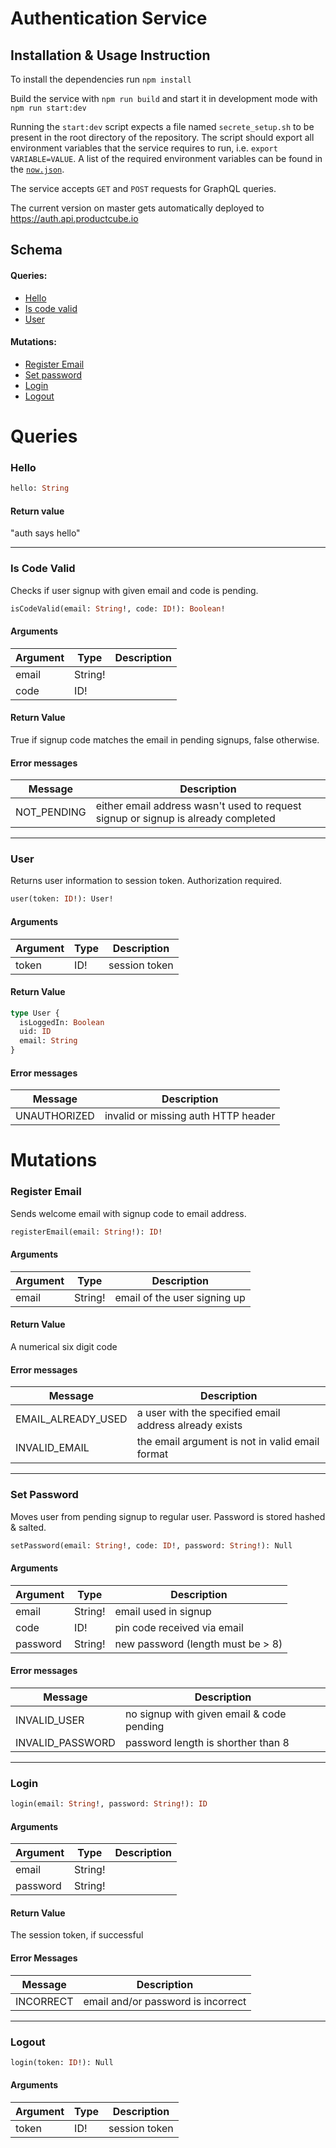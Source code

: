 # Authentication Service

## Installation & Usage Instruction

To install the dependencies run `npm install`

Build the service with `npm run build` and start it in development mode with `npm run start:dev`

Running the `start:dev` script expects a file named `secrete_setup.sh` to be present in the root directory of the repository. The script should export all environment variables that the service requires to run, i.e. `export VARIABLE=VALUE`. A list of the required environment variables can be found in the [`now.json`](now.json).

The service accepts `GET` and `POST` requests for GraphQL queries.

The current version on master gets automatically deployed to https://auth.api.productcube.io

## Schema

#### Queries:
- [Hello](#hello)
- [Is code valid](#is-code-valid)
- [User](#user)

#### Mutations:
- [Register Email](#register-email)
- [Set password](#set-password)
- [Login](#login)
- [Logout](#logout)

# Queries

### Hello

```graphql
hello: String
```

#### Return value

"auth says hello"

---

### Is Code Valid

Checks if user signup with given email and code is pending.

```graphql
isCodeValid(email: String!, code: ID!): Boolean!
```

#### Arguments

Argument | Type | Description
-- | -- | --
email | String! |
code | ID! |

#### Return Value

True if signup code matches the email in pending signups, false otherwise.

#### Error messages

Message | Description
-- | --
NOT_PENDING | either email address wasn't used to request signup or signup is already completed

---

### User

Returns user information to session token. Authorization required.

```graphql
user(token: ID!): User!
```

#### Arguments

Argument | Type | Description
-- | -- | --
token | ID! | session token

#### Return Value

```graphql
type User {
  isLoggedIn: Boolean
  uid: ID
  email: String
}
```

#### Error messages

Message | Description
-- | --
UNAUTHORIZED | invalid or missing auth HTTP header


# Mutations


### Register Email

Sends welcome email with signup code to email address.

```graphql
registerEmail(email: String!): ID!
```

#### Arguments

Argument | Type | Description
-- | -- | --
email | String! | email of the user signing up

#### Return Value

A numerical six digit code

#### Error messages

Message | Description
-- | --
EMAIL_ALREADY_USED | a user with the specified email address already exists
INVALID_EMAIL | the email argument is not in valid email format

---

### Set Password

Moves user from pending signup to regular user. Password is stored hashed & salted.

```graphql
setPassword(email: String!, code: ID!, password: String!): Null
```

#### Arguments

Argument | Type | Description
-- | -- | --
email | String! | email used in signup
code | ID! | pin code received via email
password | String! | new password (length must be > 8)

#### Error messages

Message | Description
-- | --
INVALID_USER | no signup with given email & code pending
INVALID_PASSWORD | password length is shorther than 8

---

### Login

```graphql
login(email: String!, password: String!): ID
```

#### Arguments

Argument | Type | Description
-- | -- | --
email | String! |
password | String! |

#### Return Value

The session token, if successful

#### Error Messages

Message | Description
-- | --
INCORRECT | email and/or password is incorrect

---

### Logout

```graphql
login(token: ID!): Null
```

#### Arguments

Argument | Type | Description
-- | -- | --
token | ID! | session token
